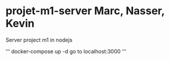 # projet-m1-server Marc, Nasser, Kevin
Server project m1 in nodejs

‘‘‘
docker-compose up -d
go to localhost:3000
‘‘‘
